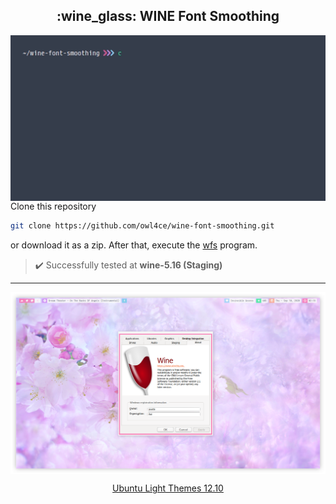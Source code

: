 <h2 align="center">:wine_glass: WINE Font Smoothing</h2>

<a href="./assets/preview.gif"><img src="./assets/preview.gif" alt="preview" align="right" width="516px"></a>

Clone this repository
```bash
git clone https://github.com/owl4ce/wine-font-smoothing.git
```
or download it as a zip. After that, execute the [wfs](./wfs) program.

> :heavy_check_mark: Successfully tested at **wine-5.16 (Staging)**

---

<img src="./assets/winecfg.png" alt="screenshots: winecfg" align="center">

<a href="https://www.deviantart.com/aerilius/art/Ubuntu-Light-Themes-12-10-327631977"><p align="center">Ubuntu Light Themes 12.10</p><a>
